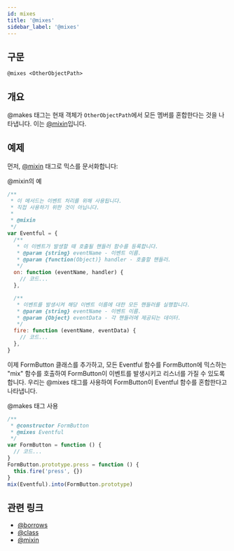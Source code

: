 ```yaml
---
id: mixes
title: '@mixes'
sidebar_label: '@mixes'
---
```


## 구문

`@mixes <OtherObjectPath>`

## 개요

@makes 태그는 현재 객체가 `OtherObjectPath`에서 모든 멤버를 혼합한다는 것을 나타냅니다. 이는 [@mixin](./mixin.md)입니다.

## 예제

먼저, [@mixin](./mixin.md) 태그로 믹스를 문서화합니다:

@mixin의 예

```js
/**
 * 이 메서드는 이벤트 처리를 위해 사용됩니다. 
 * 직접 사용하기 위한 것이 아닙니다.
 *
 * @mixin
 */
var Eventful = {
  /**
   * 이 이벤트가 발생할 때 호출될 핸들러 함수를 등록합니다.
   * @param {string} eventName - 이벤트 이름.
   * @param {function(Object)} handler - 호출할 핸들러.
   */
  on: function (eventName, handler) {
    // 코드...
  },

  /**
   * 이벤트를 발생시켜 해당 이벤트 이름에 대한 모든 핸들러를 실행합니다.
   * @param {string} eventName - 이벤트 이름.
   * @param {Object} eventData - 각 핸들러에 제공되는 데이터.
   */
  fire: function (eventName, eventData) {
    // 코드...
  },
}
```

이제 FormButton 클래스를 추가하고, 모든 Eventful 함수를 FormButton에 믹스하는 "mix" 함수를 호출하여 FormButton이 이벤트를 발생시키고 리스너를 가질 수 있도록 합니다. 우리는 @mixes 태그를 사용하여 FormButton이 Eventful 함수를 혼합한다고 나타냅니다.

@makes 태그 사용

```js
/**
 * @constructor FormButton
 * @mixes Eventful
 */
var FormButton = function () {
  // 코드...
}
FormButton.prototype.press = function () {
  this.fire('press', {})
}
mix(Eventful).into(FormButton.prototype)
```

## 관련 링크

- [@borrows](./borrows.md)
- [@class](./class.md)
- [@mixin](./mixin.md)